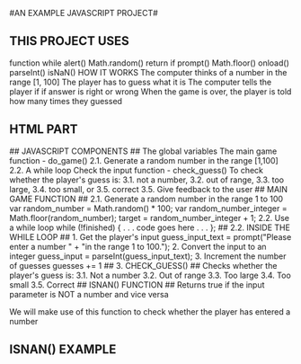 #AN EXAMPLE JAVASCRIPT PROJECT#
## THIS PROJECT USES ##
function while alert() Math.random()
return if prompt() Math.floor()
onload() parseInt()
isNaN()
HOW IT WORKS
The computer thinks of a number in the
range [1, 100]
The player has to guess what it is
The computer tells the player if
if answer is right or wrong
When the game is over, the player is told
how many times they guessed
## HTML PART ##
<!doctype html>
<html>
<head>
    <title>JavaScript Guessing Game</title>
</head>
    <body onload="do_game()">
        <script src="01_js_guessing_game.js">
        </script>
    </body>
</html>
## JAVASCRIPT COMPONENTS ##
 The global variables
 The main game function - do_game()
2.1. Generate a random number in the range [1,100]
2.2. A while loop
 Check the input function - check_guess()
To check whether the player's guess is:
3.1. not a number, 3.2. out of range, 3.3. too large,
3.4. too small, or 3.5. correct
3.5. Give feedback to the user
##  MAIN GAME FUNCTION ##
2.1. Generate a random number in the range 1 to 100
var random_number = Math.random() * 100;
var random_number_integer = Math.floor(random_number);
target = random_number_integer + 1;
2.2. Use a while loop
while (!finished) {
. . . code goes here . . .
};
## 2.2. INSIDE THE WHILE LOOP ##
1. Get the player's input
 guess_input_text = prompt("Please enter a number " +
"in the range 1 to 100.");
2. Convert the input to an integer
guess_input = parseInt(guess_input_text);
3. Increment the number of guesses
 guesses += 1
## 3. CHECK_GUESS() ##
Checks whether the player's guess is:
3.1. Not a number
3.2. Out of range
3.3. Too large
3.4. Too small
3.5. Correct
## ISNAN() FUNCTION ##
Returns true if the input parameter
is NOT a number and vice versa

We will make use of this function
to check whether the player has entered a number
## ISNAN() EXAMPLE ##
<html>
<head>
    <title>isNaN() Example</title>
</head>
<body><script>
    alert("378 is a number: " + !isNaN(378) +"\n\n" +
          "HKUST is a number: " + !isNaN("HKUST"));
</script></body>
</html>